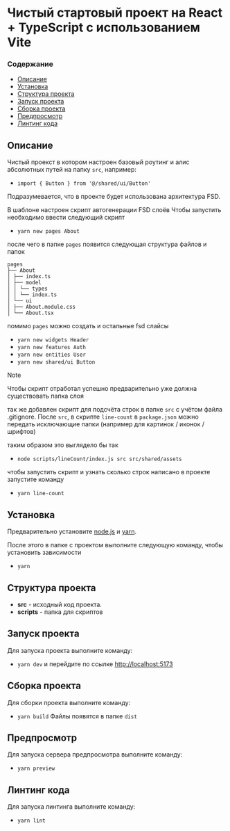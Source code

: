 # Чистый стартовый проект на React + TypeScript с использованием Vite

### Содержание

- [Описание](#описание)
- [Установка](#установка)
- [Структура проекта](#структура-проекта)
- [Запуск проекта](#запуск-проекта)
- [Сборка проекта](#сборка-проекта)
- [Предпросмотр](#предпросмотр)
- [Линтинг кода](#линтинг-кода)

## Описание

Чистый проекст в котором настроен базовый роутинг и алис абсолютных путей на папку `src`, например:

- `import { Button } from '@/shared/ui/Button'`

Подразумевается, что в проекте будет использована архитектура FSD.

В шаблоне настроен скрипт автогенерации FSD слоёв Чтобы запустить необходимо ввести следующий скрипт

- `yarn new pages About`

после чего в папке `pages` появится следующая структура файлов и папок

```
pages
├── About
│ ├── index.ts
│ ├── model
│ │ └── types
│ │ └── index.ts
│ └── ui
│ ├── About.module.css
│ └── About.tsx
```

помимо `pages` можно создать и остальные fsd слайсы

- `yarn new widgets Header`
- `yarn new features Auth`
- `yarn new entities User`
- `yarn new shared/ui Button`

> [!NOTE]
> Чтобы скрипт отработал успешно предварительно уже должна существовать папка слоя

так же добавлен скрипт для подсчёта строк в папке `src` с учётом файла .gitignore. После `src`, в скрипте `line-count` в `package.json` можно передать исключающие папки (например для картинок / иконок / шрифтов)

таким образом это выглядело бы так

- `node scripts/lineCount/index.js src src/shared/assets`

чтобы запустить скрипт и узнать сколько строк написано в проекте запустите команду

- `yarn line-count`

## Установка

Предварительно установите [node.js](https://nodejs.org/en/) и [yarn](https://yarnpkg.com/getting-started/install).

После этого в папке с проектом выполните следующую команду, чтобы установить зависимости

- `yarn`

## Структура проекта

- **src** - исходный код проекта.
- **scripts** - папка для скриптов

## Запуск проекта

Для запуска проекта выполните команду:

- `yarn dev` и перейдите по ссылке [http://localhost:5173](http://localhost:5173)

## Сборка проекта

Для сборки проекта выполните команду:

- `yarn build` Файлы появятся в папке `dist`

## Предпросмотр

Для запуска сервера предпросмотра выполните команду:

- `yarn preview`

## Линтинг кода

Для запуска линтинга выполните команду:

- `yarn lint`
